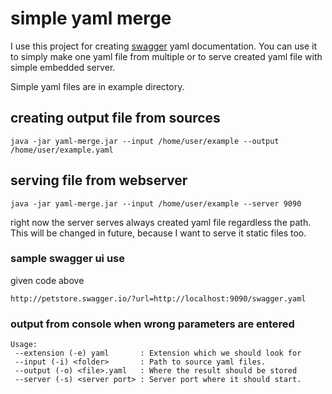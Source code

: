 # simple yaml merge
I use this project for creating [swagger](http://swagger.io) yaml documentation.
You can use it to simply make one yaml file from multiple or to serve created yaml file with simple embedded server.

Simple yaml files are in example directory.
## creating output file from sources
```
java -jar yaml-merge.jar --input /home/user/example --output /home/user/example.yaml
```
## serving file from webserver
```
java -jar yaml-merge.jar --input /home/user/example --server 9090
```
right now the server serves always created yaml file regardless the path. This will be changed in future, because I want to serve it static files too.
### sample swagger ui use
given code above
```
http://petstore.swagger.io/?url=http://localhost:9090/swagger.yaml
```
### output from console when wrong parameters are entered
```
Usage:
 --extension (-e) yaml       : Extension which we should look for
 --input (-i) <folder>       : Path to source yaml files.
 --output (-o) <file>.yaml   : Where the result should be stored
 --server (-s) <server port> : Server port where it should start.
```
